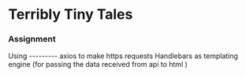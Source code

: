 # Terribly Tiny Tales
### Assignment
Using ---------
 axios to make https requests 
 Handlebars as templating engine (for passing the data received from api to html )

